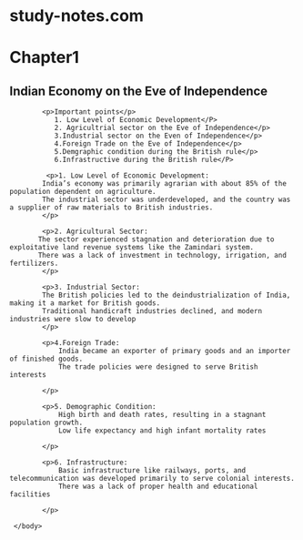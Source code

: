 # study-notes.com

<!DOCTYPE html>
<html>
     <head>
           <meta charset ="utf-8">
           <meta name="viewpoint" content= "width=device-width, initial-scale=1">
           <title>Indian Economics</title>
     </head>
     <body>
       <h1>Chapter1</h1>  
       <h2> Indian Economy on the Eve of Independence</h2>  

            <p>Important points</p>
               1. Low Level of Economic Development</P>
               2. Agricultrial sector on the Eve of Independence</p>
               3.Industrial sector on the Even of Independence</p>
               4.Foreign Trade on the Eve of Independence</p>
               5.Demgraphic condition during the British rule</p>
               6.Infrastructive during the British rule</P> 

             <p>1. Low Level of Economic Development:
            India’s economy was primarily agrarian with about 85% of the population dependent on agriculture.
            The industrial sector was underdeveloped, and the country was a supplier of raw materials to British industries.
            </p>

            <p>2. Agricultural Sector:
           The sector experienced stagnation and deterioration due to exploitative land revenue systems like the Zamindari system.
           There was a lack of investment in technology, irrigation, and fertilizers.
            </p>

            <p>3. Industrial Sector:
            The British policies led to the deindustrialization of India, making it a market for British goods.
            Traditional handicraft industries declined, and modern industries were slow to develop
            </p>

            <p>4.Foreign Trade:
                India became an exporter of primary goods and an importer of finished goods.
                The trade policies were designed to serve British interests

            </p>

            <p>5. Demographic Condition:
                High birth and death rates, resulting in a stagnant population growth.
                Low life expectancy and high infant mortality rates

            </p>

            <p>6. Infrastructure:
                Basic infrastructure like railways, ports, and telecommunication was developed primarily to serve colonial interests.
                There was a lack of proper health and educational facilities

            </p>

     </body>
</html>
